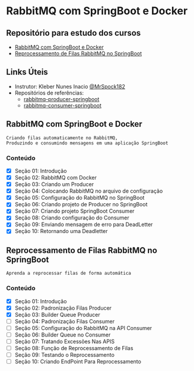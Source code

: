 # RabbitMQ com SpringBoot e Docker

## Repositório para estudo dos cursos
- [RabbitMQ com SpringBoot e Docker](https://www.udemy.com/course/rabbitmq-com-springboot-e-docker/)
- [Reprocessamento de Filas RabbitMQ no SpringBoot](https://www.udemy.com/course/reprocessamento-de-filas-rabbitmq-no-springboot/)

## Links Úteis
- Instrutor: Kleber Nunes Inacio [@MrSpock182](https://github.com/wcaquino)
- Repositórios de referências:
    - [rabbitmq-producer-springboot](https://github.com/MrSpock182/rabbitmq-producer-springboot)
    - [rabbitmq-consumer-springboot](https://github.com/MrSpock182/rabbitmq-consumer-springboot)

## RabbitMQ com SpringBoot e Docker
    Criando filas automaticamente no RabbitMQ, 
    Produzindo e consumindo mensagens em uma aplicação SpringBoot

### Conteúdo
- [x] Seção 01: Introdução
- [x] Seção 02: RabbitMQ com Docker
- [x] Seção 03: Criando um Producer
- [x] Seção 04: Colocando RabbitMQ no arquivo de configuração
- [x] Seção 05: Configuração do RabbitMQ no SpringBoot
- [x] Seção 06: Criando projeto de Producer no SpringBoot
- [x] Seção 07: Criando projeto SpringBoot Consumer
- [x] Seção 08: Criando configuração do Consumer
- [x] Seção 09: Enviando mensagem de erro para DeadLetter
- [x] Seção 10: Retornando uma Deadletter

## Reprocessamento de Filas RabbitMQ no SpringBoot
    Aprenda a reprocessar filas de forma automática

### Conteúdo
- [x] Seção 01: Introdução
- [x] Seção 02: Padronização Filas Producer
- [x] Seção 03: Builder Queue Producer
- [ ] Seção 04: Padronização Filas Consumer
- [ ] Seção 05: Configuração do RabbitMQ na API Consumer
- [ ] Seção 06: Builder Queue no Consumer
- [ ] Seção 07: Tratando Excessões Nas APIS
- [ ] Seção 08: Função de Reprocessamento de Filas
- [ ] Seção 09: Testando o Reprocessamento
- [ ] Seção 10: Criando EndPoint Para Reprocessamento
